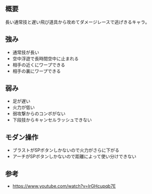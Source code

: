 ## 概要

長い通常技と遅い飛び道具から攻めてダメージレースで逃げきるキャラ。

## 強み

- 通常技が長い
- 空中浮遊で長時間空中に止まれる
- 相手の近くにワープできる
- 相手の裏にワープできる

## 弱み

- 足が遅い
- 火力が低い
- 弱攻撃からのコンボがない
- 下段技からキャンセルラッシュできない

## モダン操作

- ブラストがSPボタンしかないので火力がさらに下がる
- アーチがSPボタンしかないので距離によって使い分けできない

## 参考

- https://www.youtube.com/watch?v=IrGHcupqb7E
